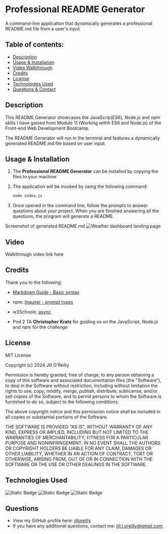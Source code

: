 # Professional README Generator

A command-line application that dynamically generates a professional README.md file from a user's input

  ## Table of contents:
  - [Description](#Description)
  - [Usage & Installation](#Usage-&-installation)
  - [Video Walkthrough](#Video)
  - [Credits](#Credits)
  - [License](#License)
  - [Technologies Used](#Technologies-used)
  - [Questions & Contact](#Questions)

## Description

This README Generator showcases the JavaScrip(ES6), Node.js and npm skills I have gained from Module 11 (Working withh ES6 and Node.js) of the Front-end Web Development Bootcamp. 

The  README Generator will run in the terminal and features a dynamically generated README.md file based on user input.

## Usage & Installation

1. The **Professional README Generator** can be installed by copying the files to your machine

2. The application will be invoked by using the following command:

   ```bash
   node index.js
   ```

3. Once opened in the command line, follow the prompts to answer questions about your  project. When you are finished answering all the questions, the program will generate a README.

Screenshot of generated README.md 
![Weather dashboard landing page](assets/images/1-screenshot-weather-dashboard.png)


## Video
Walkthrough video link here 

## Credits

Thank you to the following:

- [Markdown Guide - Basic syntax](https://www.markdownguide.org/basic-syntax/)

- npm: [Inquirer - prompt types](https://www.npmjs.com/package//inquirer#prompt-types)

- w3Schools: [async](https://www.w3schools.com/js/js_async.asp)

- Pod 2 TA **Christopher Kratz** for guiding us on the JavaScript, Node.js and npm for the challenge


## License

MIT License

Copyright (c) 2024 Jill O'Reilly

Permission is hereby granted, free of charge, to any person obtaining a copy
of this software and associated documentation files (the "Software"), to deal
in the Software without restriction, including without limitation the rights
to use, copy, modify, merge, publish, distribute, sublicense, and/or sell
copies of the Software, and to permit persons to whom the Software is
furnished to do so, subject to the following conditions:

The above copyright notice and this permission notice shall be included in all
copies or substantial portions of the Software.

THE SOFTWARE IS PROVIDED "AS IS", WITHOUT WARRANTY OF ANY KIND, EXPRESS OR
IMPLIED, INCLUDING BUT NOT LIMITED TO THE WARRANTIES OF MERCHANTABILITY,
FITNESS FOR A PARTICULAR PURPOSE AND NONINFRINGEMENT. IN NO EVENT SHALL THE
AUTHORS OR COPYRIGHT HOLDERS BE LIABLE FOR ANY CLAIM, DAMAGES OR OTHER
LIABILITY, WHETHER IN AN ACTION OF CONTRACT, TORT OR OTHERWISE, ARISING FROM,
OUT OF OR IN CONNECTION WITH THE SOFTWARE OR THE USE OR OTHER DEALINGS IN THE
SOFTWARE.

## Technologies Used

![Static Badge](https://img.shields.io/badge/NodeJS-green)
![Static Badge](https://img.shields.io/badge/JavaScript-yellow)
![Static Badge](https://img.shields.io/badge/NPM-red)

## Questions
  - View my GitHub profile here: [jilloreilly](https://github.com/jilloreilly)
  - If you have any additional questions, contact me: [jill.l.oreilly@gmail.com](mailto:jill.l.oreilly@gmail.com)









